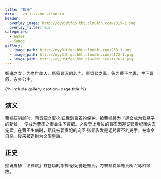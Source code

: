 ```yaml
---
title: "甄氏"
date:   2017-12-08 21:48:48
header:
  overlay_image: http://oyy3dtfqo.bkt.clouddn.com/s319-1.png
  overlay_filter: 0.5
categories:
  - Games
  - Sango
gallery:
  - image_path: http://oyy3dtfqo.bkt.clouddn.com/733-1.png
  - image_path: http://oyy3dtfqo.bkt.clouddn.com/a172-1.png
  - image_path: http://oyy3dtfqo.bkt.clouddn.com/a126-1.png
---
```


甄逸之女，为绝世美人。甄家是汉朝名门。原袁熙之妻，後为曹丕之妻，生下曹叡、东乡公主。

{% include gallery caption=page.title %}

## 演义

曹操压制邺时，同袁绍之妻·刘氏受到曹丕的保护。被曹操赞为「适合成为我兒子的新娘」，便成为曹丕之妻並生下曹叡。之後登上帝位的曹丕因迎娶郭贵妃而失去宠爱。在曹丕生病时，甄氏被郭贵妃的宠臣·张韬告发是诅咒曹丕的兇手，被命令自杀。後来被追封为文昭皇后。

## 正史

据说曹植「洛神赋」裡登场的水神·宓妃就是甄氏，为曹植爱慕甄氏所吟咏的缘故。